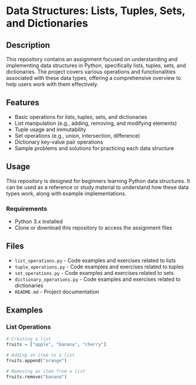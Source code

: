 # Data Structures: Lists, Tuples, Sets, and Dictionaries

## Description
This repository contains an assignment focused on understanding and implementing data structures in Python, specifically lists, tuples, sets, and dictionaries. The project covers various operations and functionalities associated with these data types, offering a comprehensive overview to help users work with them effectively.

## Features
- Basic operations for lists, tuples, sets, and dictionaries
- List manipulation (e.g., adding, removing, and modifying elements)
- Tuple usage and immutability
- Set operations (e.g., union, intersection, difference)
- Dictionary key-value pair operations
- Sample problems and solutions for practicing each data structure

## Usage
This repository is designed for beginners learning Python data structures. It can be used as a reference or study material to understand how these data types work, along with example implementations.

### Requirements
- Python 3.x installed
- Clone or download this repository to access the assignment files

## Files
- `list_operations.py` - Code examples and exercises related to lists
- `tuple_operations.py` - Code examples and exercises related to tuples
- `set_operations.py` - Code examples and exercises related to sets
- `dictionary_operations.py` - Code examples and exercises related to dictionaries
- `README.md` - Project documentation

## Examples

### List Operations
```python
# Creating a list
fruits = ["apple", "banana", "cherry"]

# Adding an item to a list
fruits.append("orange")

# Removing an item from a list
fruits.remove("banana")
